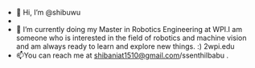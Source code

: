 - 👋 Hi, I’m @shibuwu
- 
- 🌱 I’m currently doing my Master in Robotics Engineering at WPI.I am someone who is interested in the field of robotics and machine vision and am always ready to learn and explore new things. :)
2wpi.edu
- 📫You can reach me at shibaniat1510@gmail.com/ssenthilbabu .

<!---
shibuwu/shibuwu is a ✨ special ✨ repository because its `README.md` (this file) appears on your GitHub profile.
You can click the Preview link to take a look at your changes.
--->
